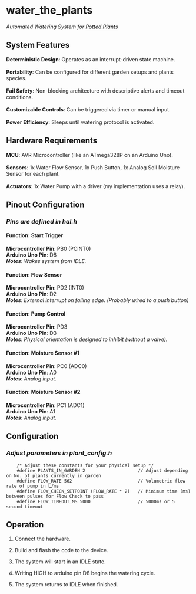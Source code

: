 # **water_the_plants**
*Automated Watering System for <ins>Potted<ins> Plants*

## **System Features**
**Deterministic Design**: Operates as an interrupt-driven state machine.\
\
**Portability**: Can be configured for different garden setups and plants species.\
\
**Fail Safety**: Non-blocking architecture with descriptive alerts and timeout conditions.\
\
**Customizable Controls**: Can be triggered via timer or manual input.\
\
**Power Efficiency**: Sleeps until watering protocol is activated.

## **Hardware Requirements**
**MCU**: AVR Microcontroller (like an ATmega328P on an Arduino Uno).\
\
**Sensors**: 1x Water Flow Sensor, 1x Push Button, 1x Analog Soil Moisture Sensor for each plant.\
\
**Actuators**: 1x Water Pump with a driver (my implementation uses a relay).

## **Pinout Configuration**
### *Pins are defined in hal.h*
#### Function: Start Trigger
**Microcontroller Pin**: PB0 (PCINT0)\
**Arduino Uno Pin**: D8\
*__Notes__*: *Wakes system from IDLE.*

#### Function: Flow Sensor
**Microcontroller Pin**: PD2 (INT0)\
**Arduino Uno Pin**: D2\
*__Notes__*: *External interrupt on falling edge. (Probably wired to a push button)*

#### Function: Pump Control
**Microcontroller Pin**: PD3\
**Arduino Uno Pin**: D3\
*__Notes__*: *Physical orientation is designed to inhibit (without a valve).*

#### Function: Moisture Sensor #1
**Microcontroller Pin**: PC0 (ADC0)\
**Arduino Uno Pin**: A0\
*__Notes__*: *Analog input.*

#### Function: Moisture Sensor #2
**Microcontroller Pin**: PC1 (ADC1)\
**Arduino Uno Pin**: A1\
*__Notes__*: *Analog input.*

## **Configuration**

### *Adjust parameters in plant_config.h*

        /* Adjust these constants for your physical setup */
        #define PLANTS_IN_GARDEN 2                    // Adjust depending on No. of plants currently in garden
        #define FLOW_RATE 562                         // Volumetric flow rate of pump in L/ms
        #define FLOW_CHECK_SETPOINT (FLOW_RATE * 2)   // Minimum time (ms) between pulses for Flow Check to pass
        #define FLOW_TIMEOUT_MS 5000                  // 5000ms or 5 second timeout

## **Operation**

1. Connect the hardware.

2. Build and flash the code to the device.

3. The system will start in an IDLE state.

4. Writing HIGH to arduino pin D8 begins the watering cycle.

5. The system returns to IDLE when finished.

